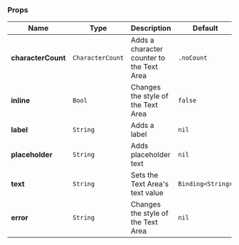 ### Props
| Name | Type | Description | Default | Values |
| --- | ----------- | --------- | --------- | --------- |
| **characterCount** | `CharacterCount` | Adds a character counter to the Text Area | `.noCount` | `.noCount` `.count` `.maxCharacterCount` `.maxCharacterCountBlock` `.maxCharacterCountError` |
| **inline** | `Bool` | Changes the style of the Text Area | `false` | `true` `false` |
| **label** | `String` | Adds a label | `nil` |  |
| **placeholder** | `String` | Adds placeholder text | `nil` |  |
| **text** | `String` | Sets the Text Area's text value | `Binding<String>` |  |
| **error** | `String` | Changes the style of the Text Area | `nil` |  |